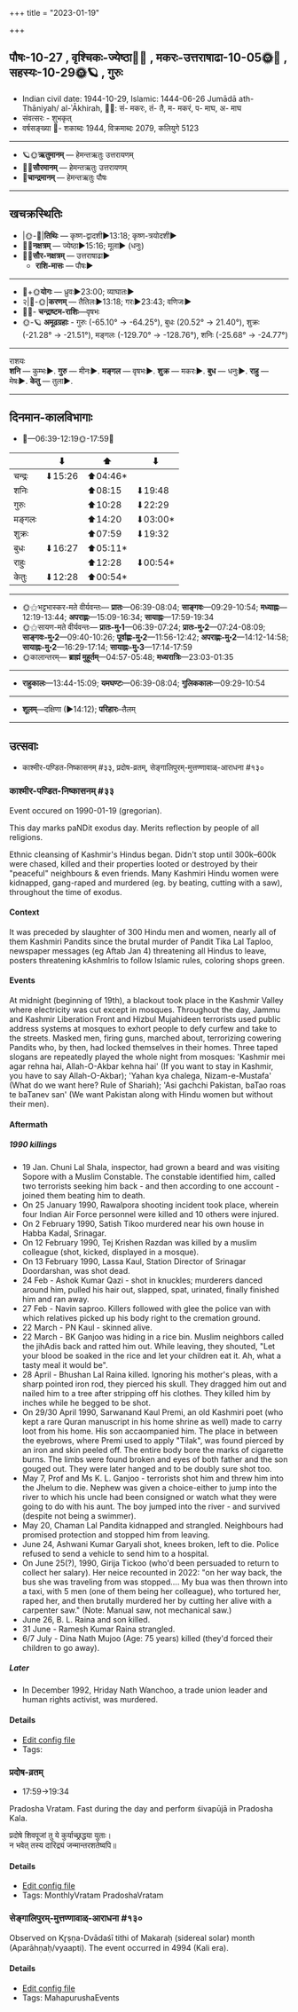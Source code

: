 +++
title = "2023-01-19"

+++
## पौषः-10-27  ,  वृश्चिकः-ज्येष्ठा🌛🌌  ,  मकरः-उत्तराषाढा-10-05🌞🌌  ,  सहस्यः-10-29🌞🪐  ,  गुरुः
- Indian civil date: 1944-10-29, Islamic: 1444-06-26 Jumādā ath-Thāniyah/ al-ʾĀkhirah, 🌌🌞: सं- मकरः, तं- तै, म- मकरं, प- माघ, अ- माघ
- संवत्सरः - शुभकृत्
- वर्षसङ्ख्या 🌛- शकाब्दः 1944, विक्रमाब्दः 2079, कलियुगे 5123
___________________
- 🪐🌞**ऋतुमानम्** — हेमन्तऋतुः उत्तरायणम्
- 🌌🌞**सौरमानम्** — हेमन्तऋतुः उत्तरायणम्
- 🌛**चान्द्रमानम्** — हेमन्तऋतुः पौषः
___________________


## खचक्रस्थितिः
- |🌞-🌛|**तिथिः** — कृष्ण-द्वादशी►13:18; कृष्ण-त्रयोदशी►  
- 🌌🌛**नक्षत्रम्** — ज्येष्ठा►15:16; मूला► (धनुः)  
- 🌌🌞**सौर-नक्षत्रम्** — उत्तराषाढा►  
  - **राशि-मासः** — पौषः► 
___________________
- 🌛+🌞**योगः** — ध्रुवः►23:00; व्याघातः►  
- २|🌛-🌞|**करणम्** — तैतिलः►13:18; गरः►23:43; वणिजः►  
- 🌌🌛- **चन्द्राष्टम-राशिः**—वृषभः  
- 🌞-🪐 **अमूढग्रहाः** - गुरुः (-65.10° → -64.25°), बुधः (20.52° → 21.40°), शुक्रः (-21.28° → -21.51°), मङ्गलः (-129.70° → -128.76°), शनिः (-25.68° → -24.77°)
___________________
राशयः  
**शनि** — कुम्भः►. **गुरु** — मीनः►. **मङ्गल** — वृषभः►. **शुक्र** — मकरः►. **बुध** — धनुः►. **राहु** — मेषः►. **केतु** — तुला►. 
___________________


## दिनमान-कालविभागाः
- 🌅—06:39-12:19🌞-17:59🌇  

|      |⬇     |⬆     |⬇     |
|------|-----|-----|------|
|चन्द्रः|⬇15:26 |⬆04:46*|     |
|शनिः   |     |⬆08:15 |⬇19:48 |
|गुरुः  |     |⬆10:28 |⬇22:29 |
|मङ्गलः |     |⬆14:20 |⬇03:00*|
|शुक्रः |     |⬆07:59 |⬇19:32 |
|बुधः   |⬇16:27 |⬆05:11*|     |
|राहुः  |     |⬆12:28 |⬇00:54*|
|केतुः  |⬇12:28 |⬆00:54*|     |
___________________
- 🌞⚝भट्टभास्कर-मते वीर्यवन्तः— **प्रातः**—06:39-08:04; **साङ्गवः**—09:29-10:54; **मध्याह्नः**—12:19-13:44; **अपराह्णः**—15:09-16:34; **सायाह्नः**—17:59-19:34  
- 🌞⚝सायण-मते वीर्यवन्तः— **प्रातः-मु॰1**—06:39-07:24; **प्रातः-मु॰2**—07:24-08:09; **साङ्गवः-मु॰2**—09:40-10:26; **पूर्वाह्णः-मु॰2**—11:56-12:42; **अपराह्णः-मु॰2**—14:12-14:58; **सायाह्नः-मु॰2**—16:29-17:14; **सायाह्नः-मु॰3**—17:14-17:59  
- 🌞कालान्तरम्— **ब्राह्मं मुहूर्तम्**—04:57-05:48; **मध्यरात्रिः**—23:03-01:35  
___________________
- **राहुकालः**—13:44-15:09; **यमघण्टः**—06:39-08:04; **गुलिककालः**—09:29-10:54  
___________________
- **शूलम्**—दक्षिणा (►14:12); **परिहारः**–तैलम्  
___________________

## उत्सवाः
- काश्मीर-पण्डित-निष्कासनम् #३३, प्रदोष-व्रतम्, सेङ्गालिपुरम्-मुत्तण्णावाळ्-आराधना #१३०
### काश्मीर-पण्डित-निष्कासनम् #३३

Event occured on 1990-01-19 (gregorian). 

This day marks paNDit exodus day.  Merits reflection by people of all religions.

Ethnic cleansing of Kashmir's Hindus began. Didn't stop until  300k–600k were  chased, killed and their properties looted or destroyed by their "peaceful" neighbours & even friends. Many Kashmiri Hindu women were kidnapped, gang-raped and murdered (eg. by beating, cutting with a saw), throughout the time of exodus. 

#### Context
It was preceded by slaughter of 300 Hindu men and women, nearly all of them Kashmiri Pandits since the brutal murder of Pandit Tika Lal Taploo, newspaper messages (eg Aftab Jan 4) threatening all Hindus to leave, posters threatening kAshmIris to follow Islamic rules, coloring shops green. 

#### Events
At midnight (beginning of 19th), a blackout took place in the Kashmir Valley where electricity was cut except in mosques. Throughout the day, Jammu and Kashmir Liberation Front and Hizbul Mujahideen terrorists used public address systems at mosques to exhort people to defy curfew and take to the streets. Masked men, firing guns, marched about, terrorizing cowering Pandits who, by then, had locked themselves in their homes.  Three taped slogans are repeatedly played the whole night from mosques: 'Kashmir mei agar rehna hai, Allah-O-Akbar kehna hai' (If you want to stay in Kashmir, you have to say Allah-O-Akbar); 'Yahan kya chalega, Nizam-e-Mustafa' (What do we want here? Rule of Shariah); 'Asi gachchi Pakistan, baTao roas te baTanev san' (We want Pakistan along with Hindu women but without their men).

#### Aftermath
##### 1990 killings
- 19 Jan. Chuni Lal Shala, inspector, had grown a beard and was visiting Sopore with a Muslim Constable. The constable identified him, called two terrorists seeking him back - and then according to one account - joined them beating him to death. 
- On 25 January 1990, Rawalpora shooting incident took place, wherein four Indian Air Force personnel were killed and 10 others were injured. 
- On 2 February 1990, Satish Tikoo murdered near his own house in Habba Kadal, Srinagar.
- On 12 February 1990, Tej Krishen Razdan was killed by a muslim colleague (shot, kicked, displayed in a mosque).
- On 13 February 1990, Lassa Kaul, Station Director of Srinagar Doordarshan, was shot dead.
- 24 Feb - Ashok Kumar Qazi - shot in knuckles; murderers danced around him, pulled his hair out, slapped, spat, urinated, finally finished him and ran away. 
- 27 Feb - Navin saproo. Killers followed with glee the police van with which relatives picked up his body right to the cremation ground.
- 22 March - PN Kaul - skinned alive. 
- 22 March - BK Ganjoo was hiding in a rice bin. Muslim neighbors called the jihAdis back and ratted him out. While leaving, they shouted, "Let your blood be soaked in the rice and let your children eat it. Ah, what a tasty meal it would be".
- 28 April - Bhushan Lal Raina killed. Ignoring his mother's pleas, with a sharp pointed iron rod, they pierced his skull. They dragged him out and nailed him to a tree after stripping off his clothes. They killed him by inches while he begged to be shot.
- On 29/30 April 1990, Sarwanand Kaul Premi, an old Kashmiri poet (who kept a rare Quran manuscript in his home shrine as well) made to carry loot from his home. His son accaompanied him. The place in between the eyebrows, where Premi used to apply "Tilak", was found pierced by an iron and skin peeled off. The entire body bore the marks of cigarette burns. The limbs were found broken and eyes of both father and the son gouged out. They were later hanged and to be doubly sure shot too.
- May 7, Prof and Ms K. L. Ganjoo - terrorists shot him and threw him into the Jhelum to die. Nephew was given a choice-either to jump into the river to which his uncle had been consigned or watch what they were going to do with his aunt. The boy jumped into the river - and survived (despite not being a swimmer).
- May 20, Chaman Lal Pandita kidnapped and strangled. Neighbours had promised protection and stopped him from leaving.
- June 24, Ashwani Kumar Garyali shot, knees broken, left to die. Police refused to send a vehicle to send him to a hospital.
- On June 25(?), 1990, Girija Tickoo (who'd been persuaded to return to collect her salary). Her neice recounted in 2022: "on her way back, the bus she was traveling from was stopped.... My bua was then thrown into a taxi, with 5 men (one of them being her colleague), who tortured her, raped her, and then brutally murdered her by cutting her alive with a carpenter saw." (Note: Manual saw, not mechanical saw.)
- June 26, B. L. Raina and son killed.
- 31 June - Ramesh Kumar Raina strangled.
- 6/7 July - Dina Nath Mujoo (Age: 75 years) killed (they'd forced their children to go away).


##### Later
- In December 1992, Hriday Nath Wanchoo, a trade union leader and human rights activist, was murdered.

#### Details
- [Edit config file](https://github.com/jyotisham/adyatithi/blob/master/mahApuruSha/xatra-later/gregorian/day/01/19/kAshmIra-paNDita-niShkAsanam.toml)
- Tags: 


### प्रदोष-व्रतम्
- 17:59→19:34



Pradosha Vratam. Fast during the day and perform śivapūjā in Pradosha Kala.

प्रदोषे  शिवपूजां  तु  ये  कुर्याच्छ्रद्धया  युताः।  
न  भवेत्  तस्य  दारिद्र्यं  जन्मान्तरशतेष्वपि॥



#### Details
- [Edit config file](https://github.com/jyotisham/adyatithi/blob/master/time_focus/monthly/pradoSha/description_only/pradOSa-vratam.toml)
- Tags: MonthlyVratam PradoshaVratam


### सेङ्गालिपुरम्-मुत्तण्णावाळ्-आराधना #१३०

Observed on Kr̥ṣṇa-Dvādaśī tithi of Makaraḥ (sidereal solar) month (Aparāhṇaḥ/vyaapti). The event occurred in 4994 (Kali era).  




#### Details
- [Edit config file](https://github.com/jyotisham/adyatithi/blob/master/mahApuruSha/smArta-misc/sidereal_solar_month/tithi/10/27/sEGgAlipuram~muttaNNAvAL~ArAdhanA.toml)
- Tags: MahapurushaEvents


